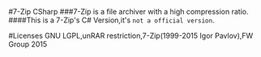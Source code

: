 #7-Zip CSharp
###7-Zip is a file archiver with a high compression ratio.
####This is a 7-Zip's C# Version,it's ```not a official version```.

#Licenses
GNU LGPL,unRAR restriction,7-Zip(1999-2015 Igor Pavlov),FW Group 2015